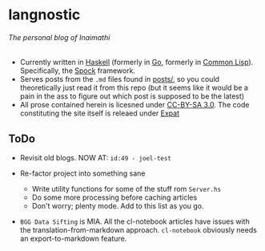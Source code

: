 # langnostic
###### The personal blog of Inaimathi

- Currently written in [Haskell](https://www.haskell.org/) (formerly in [Go](http://golang.org/), formerly in [Common Lisp](https://common-lisp.net/)). Specifically, the [Spock](https://www.spock.li/) framework.
- Serves posts from the `.md` files found in [posts/](https://github.com/Inaimathi/langnostic/tree/master/posts/), so you could theoretically just read it from this repo (but it seems like it would be a pain in the ass to figure out which post is supposed to be the latest)
- All prose contained herein is licesned under [CC-BY-SA 3.0](http://creativecommons.org/licenses/by-sa/3.0/). The code constituting the site itself is releaed under [Expat](http://directory.fsf.org/wiki/License:Expat)

## ToDo

- Revisit old blogs. NOW AT: `id:49 - joel-test`

- Re-factor project into something sane
	- Write utility functions for some of the stuff rom `Server.hs`
	- Do some more processing before caching articles
	- Don't worry; plenty mode. Add to this list as you go.

- `BGG Data Sifting` is MIA. All the cl-notebook articles have issues with the translation-from-markdown approach. `cl-notebook` obviously needs an export-to-markdown feature.

